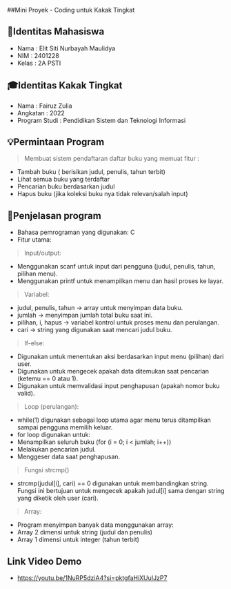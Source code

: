 ##Mini Proyek - Coding untuk Kakak Tingkat

## 👤Identitas Mahasiswa
- Nama : Elit Siti Nurbayah Maulidya
- NIM : 2401228
- Kelas : 2A PSTI

## 🎓Identitas Kakak Tingkat
- Nama : Fairuz Zulia
- Angkatan : 2022
- Program Studi : Pendidikan Sistem dan Teknologi Informasi

## 💡Permintaan Program
> Membuat sistem  pendaftaran daftar buku yang memuat fitur :
- Tambah buku  ( berisikan judul, penulis, tahun terbit)
-	Lihat semua buku yang terdaftar
- Pencarian buku berdasarkan judul
- Hapus buku (jika koleksi buku nya tidak relevan/salah input)

## 🧠Penjelasan program
- Bahasa pemrograman yang digunakan: C
- Fitur utama:

> Input/output:
- Menggunakan scanf untuk input dari pengguna (judul, penulis, tahun, pilihan menu).
- Menggunakan printf untuk menampilkan menu dan hasil proses ke layar.

> Variabel:
- judul, penulis, tahun → array untuk menyimpan data buku.
- jumlah → menyimpan jumlah total buku saat ini.
- pilihan, i, hapus → variabel kontrol untuk proses menu dan perulangan.
- cari → string yang digunakan saat mencari judul buku.

> If-else:
- Digunakan untuk menentukan aksi berdasarkan input menu (pilihan) dari user.
- Digunakan untuk mengecek apakah data ditemukan saat pencarian (ketemu == 0 atau 1).
- Digunakan untuk memvalidasi input penghapusan (apakah nomor buku valid).

> Loop (perulangan):
- while(1) digunakan sebagai loop utama agar menu terus ditampilkan sampai pengguna memilih keluar.
- for loop digunakan untuk:
- Menampilkan seluruh buku (for (i = 0; i < jumlah; i++))
- Melakukan pencarian judul.
- Menggeser data saat penghapusan.

> Fungsi strcmp()
- strcmp(judul[i], cari) == 0  digunakan untuk membandingkan string. Fungsi ini bertujuan untuk mengecek apakah judul[i] sama dengan string yang diketik oleh user (cari).

> Array:
- Program menyimpan banyak data menggunakan array:
- Array 2 dimensi untuk string (judul dan penulis)
- Array 1 dimensi untuk integer (tahun terbit)

## Link Video Demo
- https://youtu.be/1NuRP5dziA4?si=pktgfaHiXUuIJzP7

